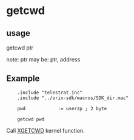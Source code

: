 # getcwd

## usage

getcwd ptr

note:
ptr may be: ptr, address

## Example

```ca65
    .include "telestrat.inc"
    .include "../orix-sdk/macros/SDK_dir.mac"

    pwd            := userzp ; 2 byte

    getcwd pwd
```

Call [XGETCWD](../../../kernel/primitives/XGETCWD/) kernel function.
